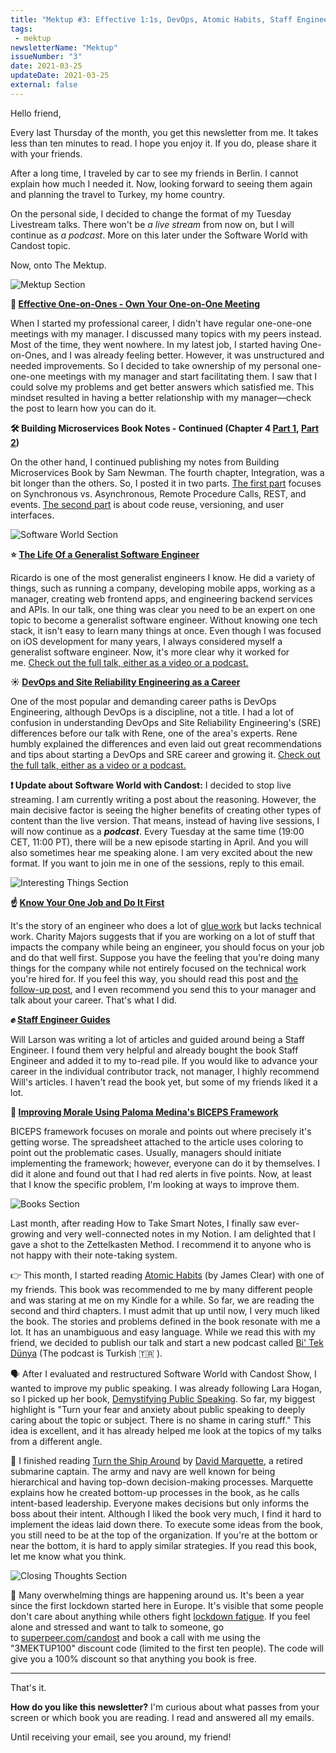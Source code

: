 ```yaml
---
title: "Mektup #3: Effective 1:1s, DevOps, Atomic Habits, Staff Engineer & more"
tags:
 - mektup
newsletterName: "Mektup"
issueNumber: "3"
date: 2021-03-25
updateDate: 2021-03-25
external: false
---
```


Hello friend,

Every last Thursday of the month, you get this newsletter from me. It takes less than ten minutes to read. I hope you enjoy it. If you do, please share it with your friends.

After a long time, I traveled by car to see my friends in Berlin. I cannot explain how much I needed it. Now, looking forward to seeing them again and planning the travel to Turkey, my home country.

On the personal side, I decided to change the format of my Tuesday Livestream talks. There won't be _a live stream_ from now on, but I will continue as _a podcast_. More on this later under the Software World with Candost topic.

Now, onto The Mektup.

![Mektup Section](/images/content/newsletter/mektup-section-header-blog.png)

**👥 [Effective One-on-Ones - Own Your One-on-One Meeting](/effective-1-on-1-meetings-own-your-one-on-one-meeting/)**

When I started my professional career, I didn't have regular one-one-one meetings with my manager. I discussed many topics with my peers instead. Most of the time, they went nowhere. In my latest job, I started having One-on-Ones, and I was already feeling better. However, it was unstructured and needed improvements. So I decided to take ownership of my personal one-one-one meetings with my manager and start facilitating them. I saw that I could solve my problems and get better answers which satisfied me. This mindset resulted in having a better relationship with my manager—check the post to learn how you can do it.

**🛠 Building Microservices Book Notes - Continued (Chapter 4 [Part 1](/books/integrating-microservices-part-1/), [Part 2](/books/integrating-microservices-part-2/))**

On the other hand, I continued publishing my notes from Building Microservices Book by Sam Newman. The fourth chapter, Integration, was a bit longer than the others. So, I posted it in two parts. [The first part](/books/integrating-microservices-part-1/) focuses on Synchronous vs. Asynchronous, Remote Procedure Calls, REST, and events. [The second part](/books/integrating-microservices-part-2/) is about code reuse, versioning, and user interfaces.

![Software World Section](/images/content/newsletter/mektup-section-header-software-world.png)

**⭐️ [The Life Of a Generalist Software Engineer](https://candost.substack.com/p/12-the-life-of-a-generalist-software-engineer)**

Ricardo is one of the most generalist engineers I know. He did a variety of things, such as running a company, developing mobile apps, working as a manager, creating web frontend apps, and engineering backend services and APIs. In our talk, one thing was clear you need to be an expert on one topic to become a generalist software engineer. Without knowing one tech stack, it isn't easy to learn many things at once. Even though I was focused on iOS development for many years, I always considered myself a generalist software engineer. Now, it's more clear why it worked for me. [Check out the full talk, either as a video or a podcast.](https://candost.substack.com/p/12-the-life-of-a-generalist-software-engineer#details)​

**☀️ [DevOps and Site Reliability Engineering as a Career](https://candost.substack.com/p/13-devops-and-site-reliability-engineering)**

One of the most popular and demanding career paths is DevOps Engineering, although DevOps is a discipline, not a title. I had a lot of confusion in understanding DevOps and Site Reliability Engineering's (SRE) differences before our talk with Rene, one of the area's experts. Rene humbly explained the differences and even laid out great recommendations and tips about starting a DevOps and SRE career and growing it. [Check out the full talk, either as a video or a podcast.](https://candost.substack.com/p/13-devops-and-site-reliability-engineering#details)​

**❗️ Update about Software World with Candost:**
I decided to stop live streaming. I am currently writing a post about the reasoning. However, the main decisive factor is seeing the higher benefits of creating other types of content than the live version. That means, instead of having live sessions, I will now continue as a _**podcast**_. Every Tuesday at the same time (19:00 CET, 11:00 PT), there will be a new episode starting in April. And you will also sometimes hear me speaking alone. I am very excited about the new format. If you want to join me in one of the sessions, reply to this email.

![Interesting Things Section](/images/content/newsletter/mektup-section-header-interesting-things.png)

**☝️ [Know Your One Job and Do It First](https://charity.wtf/2021/03/07/know-your-one-job-and-do-it-first/)**

It's the story of an engineer who does a lot of [glue work](https://noidea.dog/glue) but lacks technical work. Charity Majors suggests that if you are working on a lot of stuff that impacts the company while being an engineer, you should focus on your job and do that well first. Suppose you have the feeling that you're doing many things for the company while not entirely focused on the technical work you're hired for. If you feel this way, you should read this post and [the follow-up post](https://charity.wtf/2021/03/09/know-your-one-job-continued/), and I even recommend you send this to your manager and talk about your career. That's what I did.

**✊ [Staff Engineer Guides](https://staffeng.com/guides)**

Will Larson was writing a lot of articles and guided around being a Staff Engineer. I found them very helpful and already bought the book Staff Engineer and added it to my to-read pile. If you would like to advance your career in the individual contributor track, not manager, I highly recommend Will's articles. I haven't read the book yet, but some of my friends liked it a lot.

**🧐 [Improving Morale Using Paloma Medina's BICEPS Framework](https://medium.com/@easement/improving-morale-using-paloma-medinas-biceps-framework-and-a-colorful-spreadsheet-e19dfa9c8230)**

BICEPS framework focuses on morale and points out where precisely it's getting worse. The spreadsheet attached to the article uses coloring to point out the problematic cases. Usually, managers should initiate implementing the framework; however, everyone can do it by themselves. I did it alone and found out that I had red alerts in five points. Now, at least that I know the specific problem, I'm looking at ways to improve them.

![Books Section](/images/content/newsletter/mektup-section-header-books.png)

Last month, after reading How to Take Smart Notes, I finally saw ever-growing and very well-connected notes in my Notion. I am delighted that I gave a shot to the Zettelkasten Method. I recommend it to anyone who is not happy with their note-taking system.

👉 This month, I started reading [Atomic Habits](https://jamesclear.com/atomic-habits) (by James Clear) with one of my friends. This book was recommended to me by many different people and was staring at me on my Kindle for a while. So far, we are reading the second and third chapters. I must admit that up until now, I very much liked the book. The stories and problems defined in the book resonate with me a lot. It has an unambiguous and easy language. While we read this with my friend, we decided to publish our talk and start a new podcast called [Bi' Tek Dünya](https://bitekdunya.substack.com/) (The podcast is Turkish 🇹🇷 ).

🗣 After I evaluated and restructured Software World with Candost Show, I wanted to improve my public speaking. I was already following Lara Hogan, so I picked up her book, [Demystifying Public Speaking](https://larahogan.me/speaking/). So far, my biggest highlight is "Turn your fear and anxiety about public speaking to deeply caring about the topic or subject. There is no shame in caring stuff." This idea is excellent, and it has already helped me look at the topics of my talks from a different angle.

🚢 I finished reading [Turn the Ship Around](/books/turn-the-ship-around-summary-book-chapter-notes/) by [David Marquette](https://davidmarquet.com/), a retired submarine captain. The army and navy are well known for being hierarchical and having top-down decision-making processes. Marquette explains how he created bottom-up processes in the book, as he calls intent-based leadership. Everyone makes decisions but only informs the boss about their intent. Although I liked the book very much, I find it hard to implement the ideas laid down there. To execute some ideas from the book, you still need to be at the top of the organization. If you're at the bottom or near the bottom, it is hard to apply similar strategies. If you read this book, let me know what you think.

![Closing Thoughts Section](/images/content/newsletter/mektup-section-header-closing-thoughts.png)

🤙 Many overwhelming things are happening around us. It's been a year since the first lockdown started here in Europe. It's visible that some people don't care about anything while others fight [lockdown fatigue](https://www.vogue.com/article/lockdown-fatigue-meaning-symptoms). If you feel alone and stressed and want to talk to someone, go to [superpeer.com/candost](https://superpeer.com/candost) and book a call with me using the "3MEKTUP100" discount code (limited to the first ten people). The code will give you a 100% discount so that anything you book is free.

---

That's it.

**How do you like this newsletter?** I'm curious about what passes from your screen or which book you are reading. I read and answered all my emails.

Until receiving your email, see you around, my friend!
